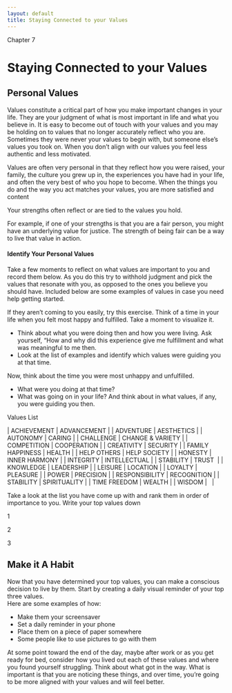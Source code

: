 ```yaml
---
layout: default
title: Staying Connected to your Values
---
```

<p class="type">Chapter 7</p>

# Staying Connected to your Values

## Personal Values

Values constitute a critical part of how you make important changes in your life. They are your judgment of what is most important in life and what you believe in. It is easy to become out of touch with your values and you may be holding on to values that no longer accurately reflect who you are. Sometimes they were never your values to begin with, but someone else’s values you took on. When you don’t align with our values you feel less authentic and less motivated.

Values are often very personal in that they reflect how you were raised, your family, the culture you grew up in, the experiences you have had in your life, and often the very best of who you hope to become.  When the things you do and the way you act matches your values,  you are more satisfied and content 

Your strengths often reflect or are tied to the values you hold. 

For example, if one of your strengths is that you are a fair person, you might have an underlying value for justice.  The strength of being fair can be a way to live that value in action. 

#### Identify Your Personal Values

Take a few moments to reflect on what values are important to you and record them below. As you do this try to withhold judgment and pick the values that resonate with you, as opposed to the ones you believe you should have. Included below are some examples of values in case you need help getting started.

If they aren’t coming to you easily, try this exercise.
Think of a time in your life when you felt most happy and fulfilled. Take a moment to visualize it.
- Think about what you were doing then and how you were living. Ask yourself, 
“How and why did this experience give me fulfillment and what was meaningful to me then.
- Look at the list of examples and identify which values were guiding you at that time. 

Now, think about the time you were most unhappy and unfulfilled. 
- What were you doing at that time? 
- What was going on in your life? And think about in what values, if any, you were guiding you then.



Values List


| ACHIEVEMENT 		| ADVANCEMENT  	 	|
| ADVENTURE   		| AESTHETICS       	|
| AUTONOMY    		| CARING           	|
| CHALLENGE   		| CHANGE & VARIETY 	|
| COMPETITION 		| COOPERATION      	|
| CREATIVITY  		| SECURITY         	| 
| FAMILY HAPPINESS 	| HEALTH 			|
| HELP OTHERS 		| HELP SOCIETY 		|
| HONESTY 			| INNER HARMONY 	|
| INTEGRITY 		| INTELLECTUAL 		|
| STABILITY 		| TRUST 			|
| KNOWLEDGE 		| LEADERSHIP 		|
| LEISURE 			| LOCATION 			|
| LOYALTY 			| PLEASURE 			|
| POWER 			| PRECISION 		|
| RESPONSIBILITY 	| RECOGNITION 		|
| STABILITY 		| SPIRITUALITY 		|
| TIME FREEDOM 		| WEALTH 			|
| WISDOM 			| &nbsp;			|


Take a look at the list you have come up with and rank them in order of importance to you. Write your top values down 

1

2

3


## Make it A Habit
Now that you have determined your top values, you can make a conscious decision to live by them.  Start by creating a daily visual reminder of your top three values.  
Here are some examples of how:
- Make them your screensaver
- Set a daily reminder in your phone
- Place them on a piece of paper somewhere 
- Some people like to use pictures to go with them

At some point toward the end of the day, maybe after work or as you get ready for bed,  consider how you lived out each of these values and where you found yourself struggling. Think about what got in the way. 
What is important is that you are noticing these things, and over time, you’re going to be more aligned with your values and will feel better. 



